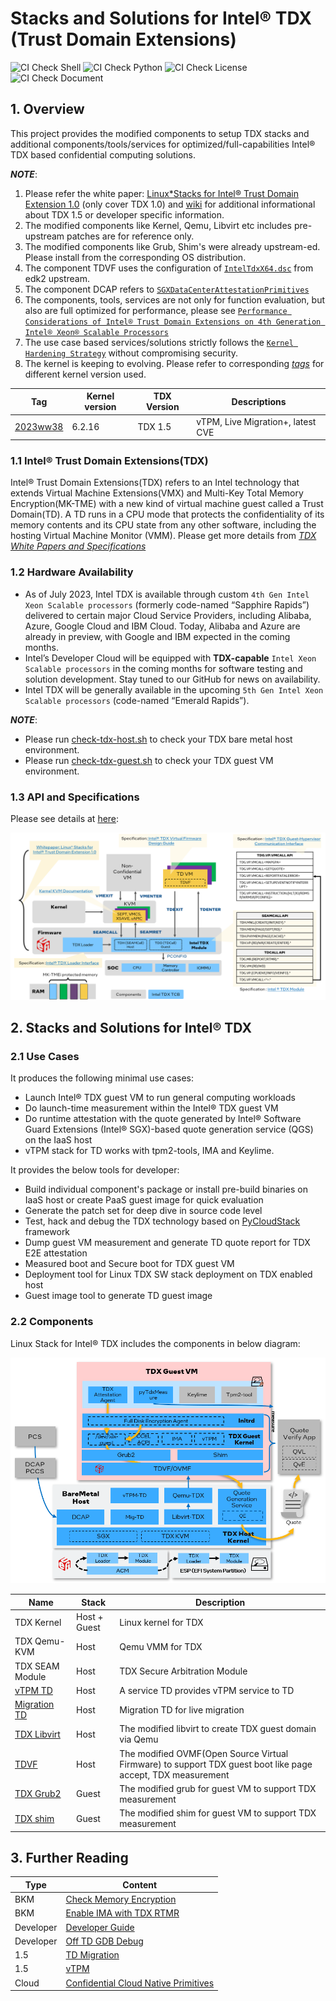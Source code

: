 # Stacks and Solutions for Intel&reg; TDX (Trust Domain Extensions)

![CI Check Shell](https://github.com/intel/tdx-tools/actions/workflows/pr-check-shell.yml/badge.svg)
![CI Check Python](https://github.com/intel/tdx-tools/actions/workflows/pr-check-python.yml/badge.svg)
![CI Check License](https://github.com/intel/tdx-tools/actions/workflows/pr-check-license.yml/badge.svg)
![CI Check Document](https://github.com/intel/tdx-tools/actions/workflows/pr-check-document.yml/badge.svg)

## 1. Overview

This project provides the modified components to setup TDX stacks and additional
components/tools/services for optimized/full-capabilities Intel&reg; TDX based
confidential computing solutions.

_**NOTE**_:

1. Please refer the white paper: [Linux*Stacks for Intel® Trust Domain
Extension 1.0](https://www.intel.com/content/www/us/en/content-details/787041/whitepaper-linux-stacks-for-intel-trust-domain-extension-1-0.html) (only cover TDX 1.0)
and [wiki](https://github.com/intel/tdx-tools/wiki)
for additional informational about TDX 1.5 or developer specific information.
2. The modified components like Kernel, Qemu, Libvirt etc includes pre-upstream
patches are for reference only.
3. The modified components like Grub, Shim's were already upstream-ed. Please
install from the corresponding OS distribution.
4. The component TDVF uses the configuration of [`IntelTdxX64.dsc`](https://github.com/tianocore/edk2/blob/master/OvmfPkg/IntelTdx/IntelTdxX64.dsc) from edk2 upstream.
5. The component DCAP refers to [`SGXDataCenterAttestationPrimitives`](https://github.com/intel/SGXDataCenterAttestationPrimitives)
6. The components, tools, services are not only for function evaluation, but also
are full optimized for performance, please see [`Performance Considerations of Intel® Trust Domain Extensions on 4th Generation Intel® Xeon® Scalable Processors`](https://www.intel.com/content/www/us/en/developer/articles/technical/trust-domain-extensions-on-4th-gen-xeon-processors.html)
7. The use case based services/solutions strictly follows the [`Kernel Hardening Strategy`](https://intel.github.io/ccc-linux-guest-hardening-docs/tdx-guest-hardening.html) without compromising security.
8. The kernel is keeping to evolving. Please refer to corresponding _[tags](https://github.com/intel/tdx-tools/tags)_ for different kernel version used.

| Tag | Kernel version | TDX Version | Descriptions |
| -- | -- | -- | -- |
| [2023ww38](https://github.com/intel/tdx-tools/releases/tag/2023ww38) | 6.2.16  | TDX 1.5 | vTPM, Live Migration+, latest CVE |

### 1.1 Intel&reg; Trust Domain Extensions(TDX)
Intel&reg; Trust Domain Extensions(TDX) refers to an Intel technology that
extends Virtual Machine Extensions(VMX) and Multi-Key Total Memory
Encryption(MK-TME) with a new kind of virtual machine guest called a Trust
Domain(TD). A TD runs in a CPU mode that protects the confidentiality of its
memory contents and its CPU state from any other software, including the hosting
Virtual Machine Monitor (VMM). Please get more details from _[TDX White Papers and Specifications](https://github.com/intel/tdx-tools/wiki/API-&-Specifications)_

### 1.2 Hardware Availability

- As of July 2023, Intel TDX is available through custom `4th Gen Intel Xeon Scalable processors` (formerly code-named “Sapphire Rapids”) delivered to certain major Cloud Service Providers, including Alibaba, Azure, Google Cloud and IBM Cloud.  Today, Alibaba and Azure are already in preview, with Google and IBM expected in the coming months.
- Intel’s Developer Cloud will be equipped with **TDX-capable** `Intel Xeon Scalable processors` in the coming months for software testing and solution development. Stay tuned to our GitHub for news on availability.
- Intel TDX will be generally available in the upcoming `5th Gen Intel Xeon Scalable processors` (code-named “Emerald Rapids”).

_**NOTE**_:
- Please run [check-tdx-host.sh](utils/check-tdx-host.sh) to check your TDX bare metal host environment.
- Please run [check-tdx-guest.sh](utils/check-tdx-guest.sh) to check your TDX guest VM environment.

### 1.3 API and Specifications

Please see details at [here](https://github.com/intel/tdx-tools/wiki/API-&-Specifications):

![](./doc/tdx_specifcations.png)

## 2. Stacks and Solutions for Intel&reg; TDX

### 2.1 Use Cases

It produces the following minimal use cases:

- Launch Intel® TDX guest VM to run general computing workloads
- Do launch-time measurement within the Intel® TDX guest VM
- Do runtime attestation with the quote generated by Intel® Software Guard Extensions (Intel® SGX)-based quote generation
  service (QGS) on the IaaS host
- vTPM stack for TD works with tpm2-tools, IMA and Keylime.

It provides the below tools for developer:

- Build individual component's package or install pre-build binaries on IaaS host or create PaaS guest image for quick evaluation
- Generate the patch set for deep dive in source code level
- Test, hack and debug the TDX technology based on [PyCloudStack](utils/pycloudstack/README.md) framework
- Dump guest VM measurement and generate TD quote report for TDX E2E attestation
- Measured boot and Secure boot for TDX guest VM
- Deployment tool for Linux TDX SW stack deployment on TDX enabled host
- Guest image tool to generate TD guest image

### 2.2 Components

Linux Stack for Intel&reg; TDX includes the components in below diagram:

![TDX Stack Architecture](doc/tdx_stack_arch_1.5.png)

| Name | Stack | Description |
| -- | -- | -- |
| TDX Kernel | Host + Guest | Linux kernel for TDX |
| TDX Qemu-KVM | Host | Qemu VMM for TDX |
| TDX SEAM Module | Host | TDX Secure Arbitration Module |
| [vTPM TD](https://github.com/intel/vtpm-td) | Host | A service TD provides vTPM service to TD |
| [Migration TD](https://github.com/intel/MigTD) | Host | Migration TD for live migration |
| [TDX Libvirt](https://github.com/intel/libvirt-tdx) | Host | The modified libvirt to create TDX guest domain via Qemu |
| [TDVF](https://github.com/tianocore/edk2) | Host | The modified OVMF(Open Source Virtual Firmware) to support TDX guest boot like page accept, TDX measurement |
| [TDX Grub2](https://github.com/intel/grub-tdx) | Guest | The modified grub for guest VM to support TDX measurement |
| [TDX shim](https://github.com/intel/shim-tdx) | Guest | The modified shim for guest VM to support TDX measurement |

## 3. Further Reading

| Type | Content |
| ---- | ------- |
| BKM  | [Check Memory Encryption](https://github.com/intel/tdx-tools/wiki/BKM:-Check-Memory-Encryption) |
| BKM  | [Enable IMA with TDX RTMR](https://github.com/intel/tdx-tools/wiki/BKM:-Enable-IMA-with-TDX-RTMR) |
| Developer  | [Developer Guide](https://github.com/intel/tdx-tools/wiki/Developer:-Developer-Guide) |
| Developer  | [Off TD GDB Debug](https://github.com/intel/tdx-tools/wiki/Developer:-Off-TD-GDB-Debug) |
| 1.5  | [TD Migration](https://github.com/intel/tdx-tools/wiki/TDX-1.5:-TD-Migration) |
| 1.5  | [vTPM](https://github.com/intel/tdx-tools/wiki/TDX-1.5:-vTPM)
| Cloud | [Confidential Cloud Native Primitives](https://github.com/intel/confidential-cloud-native-primitives) |
